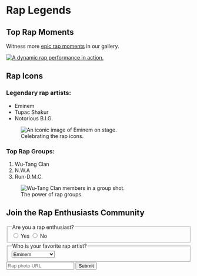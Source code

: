 <!DOCTYPE html>
<html>
  <body>
    <main>
      <h1>Rap Legends</h1>
      <section>
        <h2>Top Rap Moments</h2>
        <!-- TODO: Add link to rap artist photos -->
        <p>Witness more <a target="_blank" href="https://raplegends.com">epic rap moments</a> in our gallery.</p>
        <a href="https://raplegends.com"><img src="https://example.com/rap-artist-image.jpg" alt="A dynamic rap performance in action."></a>
      </section>
      <section>
        <h2>Rap Icons</h2>
        <h3>Legendary rap artists:</h3>
        <ul>
          <li>Eminem</li>
          <li>Tupac Shakur</li>
          <li>Notorious B.I.G.</li>
        </ul>
        <figure>
          <img src="https://example.com/eminem-image.jpg" alt="An iconic image of Eminem on stage.">
          <figcaption>Celebrating the rap icons.</figcaption>
        </figure>
        <h3>Top Rap Groups:</h3>
        <ol>
          <li>Wu-Tang Clan</li>
          <li>N.W.A</li>
          <li>Run-D.M.C.</li>
        </ol>
        <figure>
          <img src="https://example.com/wu-tang-clan.jpg" alt="Wu-Tang Clan members in a group shot.">
          <figcaption>The power of rap groups.</figcaption>
        </figure>
      </section>
      <section>
        <h2>Join the Rap Enthusiasts Community</h2>
        <form action="https://raplegends.com/submit-rap-photo">
          <fieldset>
            <legend>Are you a rap enthusiast?</legend>
            <label><input id="yes" type="radio" name="enthusiast" value="yes"> Yes</label>
            <label><input id="no" type="radio" name="enthusiast" value="no"> No</label>
          </fieldset>
          <fieldset>
            <legend>Who is your favorite rap artist?</legend>
            <select name="favorite-artist">
              <option value="eminem">Eminem</option>
              <option value="tupac">Tupac Shakur</option>
              <option value="biggie">Notorious B.I.G.</option>
              <!-- Add more rap artists here -->
            </select>
          </fieldset>
          <input type="text" name="rapphotourl" placeholder="Rap photo URL" required>
          <button type="submit">Submit</button>
        </form>
      </section>
    </main>
  </body>
</html>
